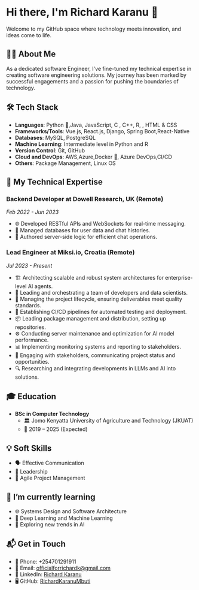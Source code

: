 # Hi there, I'm Richard Karanu 🚀

Welcome to my GitHub space where technology meets innovation, and ideas come to life.

## 👨‍💻 About Me

As a dedicated software Engineer, I've fine-tuned my technical expertise in creating software engineering solutions. My journey has been marked by successful engagements and a passion for pushing the boundaries of technology.

## 🛠 Tech Stack

- **Languages**: Python 🐍,Java,  JavaScript, C , C++, R, , HTML & CSS
- **Frameworks/Tools**: Vue.js, React.js, Django, Spring Boot,React-Native
- **Databases**: MySQL, PostgreSQL
- **Machine Learning**: Intermediate level in Python and R
- **Version Control**: Git, GitHub
- **Cloud and DevOps**: AWS,Azure,Docker 🐳, Azure DevOps,CI/CD
- **Others**:  Package Management, Linux OS

## 🎯 My Technical Expertise

### Backend Developer at Dowell Research, UK (Remote)
_Feb 2022 - Jun 2023_
- 🌐 Developed RESTful APIs and WebSockets for real-time messaging.
- 💾 Managed databases for user data and chat histories.
- 🔧 Authored server-side logic for efficient chat operations.

### Lead Engineer at Miksi.io, Croatia (Remote)
_Jul 2023 - Present_
- 🏗️ Architecting scalable and robust system architectures for enterprise-level AI agents.
- 👥 Leading and orchestrating a team of developers and data scientists.
- 🔄 Managing the project lifecycle, ensuring deliverables meet quality standards.
- 🚀 Establishing CI/CD pipelines for automated testing and deployment.
- 📦 Leading package management and distribution, setting up repositories.
- ⚙️ Conducting server maintenance and optimization for AI model performance.
- 📊 Implementing monitoring systems and reporting to stakeholders.
- 📢 Engaging with stakeholders, communicating project status and opportunities.
- 🔍 Researching and integrating developments in LLMs and AI into solutions.


## 🎓 Education

- **BSc in Computer Technology**
  - 🏛 Jomo Kenyatta University of Agriculture and Technology (JKUAT)
  - 📅 2019 – 2025 (Expected)

## 💡 Soft Skills

- 🗣 Effective Communication
- 🌟 Leadership
- 🔄 Agile Project Management

## 🌱 I’m currently learning

- 🌐 Systems Design and Software Architecture
- 🧠 Deep Learning and Machine Learning
- 🤖 Exploring new trends in AI

## 📬 Get in Touch

- 📱 Phone: +254701291911
- 📧 Email: [officialforrichardk@gmail.com](mailto:officialforrichardk@gmail.com)
- 🔗 LinkedIn: [Richard Karanu](https://www.linkedin.com/in/richard-karanu-94b572241/)
- 🖥️ GitHub: [RichardKaranuMbuti](https://github.com/RichardKaranuMbuti)
